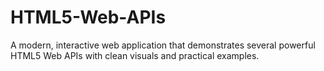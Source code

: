# HTML5-Web-APIs
A modern, interactive web application that demonstrates several powerful HTML5 Web APIs with clean visuals and practical examples.
